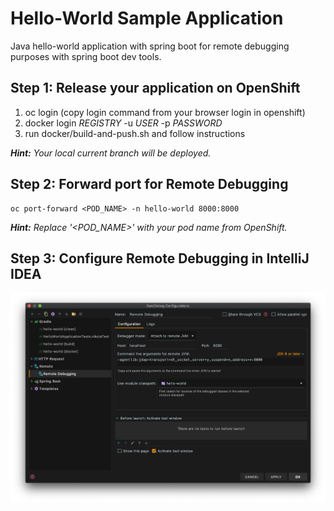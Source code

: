 # Hello-World Sample Application
Java hello-world application with spring boot for remote debugging purposes with spring boot dev tools.

## Step 1: Release your application on OpenShift
1. oc login (copy login command from your browser login in openshift)
2. docker login _*REGISTRY*_ -u _*USER*_ -p _*PASSWORD*_
3. run docker/build-and-push.sh and follow instructions

_**Hint:** Your local current branch will be deployed._

## Step 2: Forward port for Remote Debugging
```
oc port-forward <POD_NAME> -n hello-world 8000:8000
```

_**Hint:** Replace '<POD_NAME>' with your pod name from OpenShift._

## Step 3: Configure Remote Debugging in IntelliJ IDEA

![Remote Debugging Configuration](/images/remote-debugging.png)
